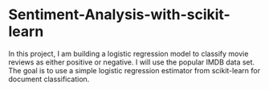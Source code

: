 # Sentiment-Analysis-with-scikit-learn
In this project, I am building a logistic regression model to classify movie reviews as either positive or negative. I will use the popular IMDB data set. The goal is to use a simple logistic regression estimator from scikit-learn for document classification.
